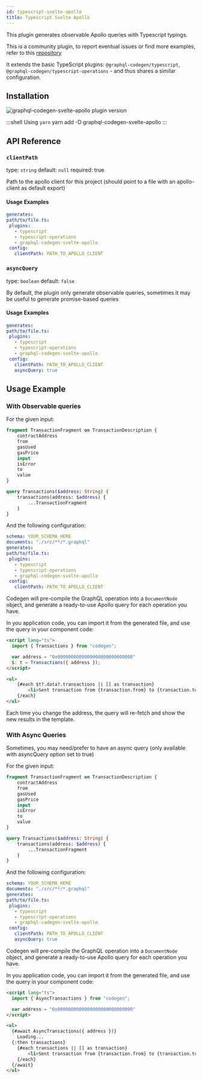 ```yaml
---
id: typescript-svelte-apollo
title: Typescript Svelte Apollo
---
```


This plugin generates observable Apollo queries with Typescript typings.

This is a community plugin, to report eventual issues or find more examples, refer to this [repository](https://github.com/ticruz38/graphql-codegen-svelte-apollo#readme)

It extends the basic TypeScript plugins: `@graphql-codegen/typescript`, `@graphql-codegen/typescript-operations` - and thus shares a similar configuration.

## Installation



<img alt="graphql-codegen-svelte-apollo plugin version" src="https://img.shields.io/npm/v/graphql-codegen-svelte-apollo?color=%23e15799&label=plugin&nbsp;version&style=for-the-badge"/>



:::shell Using `yarn`
    yarn add -D graphql-codegen-svelte-apollo
:::

## API Reference

### `clientPath`

type: `string`
default: `null`
required: true

Path to the apollo client for this project (should point to a file with an apollo-client as default export)

#### Usage Examples

```yml
generates:
path/to/file.ts:
 plugins:
   - typescript
   - typescript-operations
   - graphql-codegen-svelte-apollo
 config:
   clientPath: PATH_TO_APOLLO_CLIENT
```

### `asyncQuery`
type: `boolean`
default: `false`

By default, the plugin only generate observable queries, sometimes it may be useful to generate promise-based queries

#### Usage Examples

```yml
generates:
path/to/file.ts:
 plugins:
   - typescript
   - typescript-operations
   - graphql-codegen-svelte-apollo
 config:
   clientPath: PATH_TO_APOLLO_CLIENT
   asyncQuery: true
```

## Usage Example

### With Observable queries

For the given input:

```graphql
fragment TransactionFragment on TransactionDescription {
    contractAddress
    from
    gasUsed
    gasPrice
    input
    isError
    to
    value
}

query Transactions($address: String) {
    transactions(address: $address) {
        ...TransactionFragment
    }
}
```

And the following configuration:

```yaml
schema: YOUR_SCHEMA_HERE
documents: "./src/**/*.graphql"
generates:
path/to/file.ts:
 plugins:
   - typescript
   - typescript-operations
   - graphql-codegen-svelte-apollo
 config:
   clientPath: PATH_TO_APOLLO_CLIENT
```

Codegen will pre-compile the GraphQL operation into a `DocumentNode` object, and generate a ready-to-use Apollo query for each operation you have.

In you application code, you can import it from the generated file, and use the query in your component code: 

```html
<script lang="ts">
  import { Transactions } from "codegen";

  var address = "0x0000000000000000000000000000"
  $: t = Transactions({ address });
</script>

<ul>
    {#each $t?.data?.transactions || [] as transaction}
        <li>Sent transaction from {transaction.from} to {transaction.to}</li>
    {/each}
</ul>
```

Each time you change the address, the query will re-fetch and show the new results in the template.

### With Async Queries

Sometimes, you may need/prefer to have an async query (only available with asyncQuery option set to true)

For the given input:

```graphql
fragment TransactionFragment on TransactionDescription {
    contractAddress
    from
    gasUsed
    gasPrice
    input
    isError
    to
    value
}

query Transactions($address: String) {
    transactions(address: $address) {
        ...TransactionFragment
    }
}
```

And the following configuration:

```yaml
schema: YOUR_SCHEMA_HERE
documents: "./src/**/*.graphql"
generates:
path/to/file.ts:
 plugins:
   - typescript
   - typescript-operations
   - graphql-codegen-svelte-apollo
 config:
   clientPath: PATH_TO_APOLLO_CLIENT
   asyncQuery: true
```

Codegen will pre-compile the GraphQL operation into a `DocumentNode` object, and generate a ready-to-use Apollo query for each operation you have.

In you application code, you can import it from the generated file, and use the query in your component code: 

```html
<script lang="ts">
  import { AsyncTransactions } from "codegen";

  var address = "0x0000000000000000000000000000"
</script>

<ul>
  {#await AsyncTransactions({ address })}
    Loading...
  {:then transactions}
    {#each transactions || [] as transaction}
        <li>Sent transaction from {transaction.from} to {transaction.to}</li>
    {/each}
  {/await}
</ul>
```